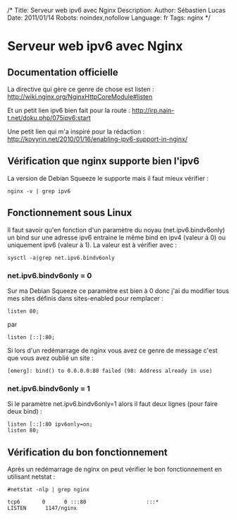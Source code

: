 /*
Title: Serveur web ipv6 avec Nginx
Description: 
Author: Sébastien Lucas
Date: 2011/01/14
Robots: noindex,nofollow
Language: fr
Tags: nginx
*/
# Serveur web ipv6 avec Nginx

## Documentation officielle
La directive qui gère ce genre de chose est listen : http://wiki.nginx.org/NginxHttpCoreModule#listen

Et un petit lien ipv6 bien fait pour la route : http://irp.nain-t.net/doku.php/075ipv6:start

Une petit lien qui m'a inspiré pour la rédaction : http://kovyrin.net/2010/01/16/enabling-ipv6-support-in-nginx/

## Vérification que nginx supporte bien l'ipv6

La version de Debian Squeeze le supporte mais il faut mieux vérifier :
```
nginx -v | grep ipv6
```

## Fonctionnement sous Linux

Il faut savoir qu'en fonction d'un paramètre du noyau (net.ipv6.bindv6only) un bind sur une adresse ipv6 entraine le même bind en ipv4 (valeur à 0) ou uniquement ipv6 (valeur à 1). La valeur est à vérifier avec :
```
sysctl -a|grep net.ipv6.bindv6only
```

### net.ipv6.bindv6only = 0

 Sur ma Debian Squeeze ce paramètre est bien à 0 donc j'ai du modifier tous mes sites définis dans sites-enabled pour remplacer :
```
listen 80;
```
par
```
listen [::]:80;
```

Si lors d'un redémarrage de nginx vous avez ce genre de message c'est que vous avez oublié un site :
```
[emerg]: bind() to 0.0.0.0:80 failed (98: Address already in use)
```

### net.ipv6.bindv6only = 1

Si le paramètre net.ipv6.bindv6only=1 alors il faut deux lignes (pour faire deux bind) :
```
listen [::]:80 ipv6only=on;
listen 80;
```

## Vérification du bon fonctionnement

Après un redémarrage de nginx on peut vérifier le bon fonctionnement en utilisant netstat :
```
#netstat -nlp | grep nginx

tcp6       0      0 :::80                   :::*                    LISTEN      1147/nginx
```






